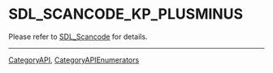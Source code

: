 # SDL_SCANCODE_KP_PLUSMINUS

Please refer to [SDL_Scancode](SDL_Scancode) for details.

----
[CategoryAPI](CategoryAPI), [CategoryAPIEnumerators](CategoryAPIEnumerators)

